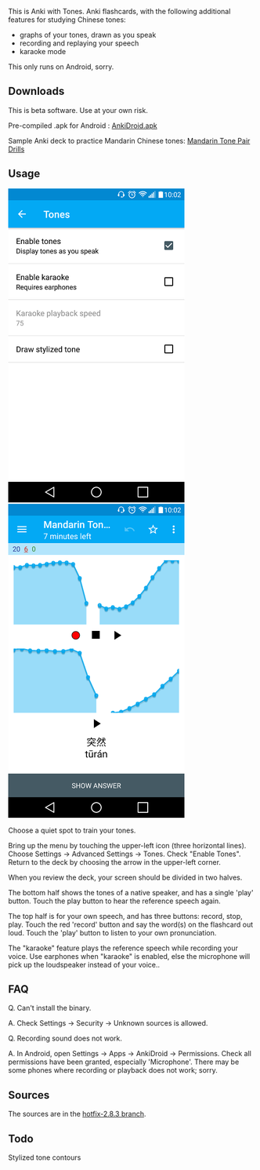 
This is Anki with Tones. Anki flashcards, with the following additional features for studying Chinese tones:

- graphs of your tones, drawn as you speak 
- recording and replaying your speech
- karaoke mode

This only runs on Android, sorry.

Downloads
---------
This is beta software. Use at your own risk.

Pre-compiled .apk for Android : [AnkiDroid.apk](https://github.com/koendv/Anki-Android/raw/hotfix-2.8.3/release/AnkiDroid-debug.apk)

Sample Anki deck to practice Mandarin Chinese tones:  [Mandarin Tone Pair Drills](https://ankiweb.net/shared/info/699329711)

Usage
-----

![Settings](https://raw.githubusercontent.com/koendv/Anki-Android/hotfix-2.8.3/docs/settings.png)
![Tones](https://raw.githubusercontent.com/koendv/Anki-Android/hotfix-2.8.3/docs/tones.png)

Choose a quiet spot to train your tones. 

Bring up the menu by touching the upper-left icon (three horizontal lines). Choose Settings -> Advanced Settings -> Tones. Check "Enable Tones". Return to the deck by choosing the arrow in the upper-left corner.

When you review the deck, your screen should be divided in two halves. 

The bottom half shows the tones of a native speaker, and has a single 'play' button. Touch the play button to hear the reference speech again.

The top half is for your own speech, and has three buttons: record, stop, play. Touch the red 'record' button and say the word(s) on the flashcard out loud. Touch the 'play' button to listen to your own pronunciation.

The "karaoke" feature plays the reference speech while recording your voice. Use earphones when "karaoke" is enabled, else the microphone will pick up the loudspeaker instead of your voice..

FAQ
---

Q. Can't install the binary.

A. Check Settings -> Security -> Unknown sources is allowed.

Q. Recording sound does not work.

A. In Android, open Settings -> Apps -> AnkiDroid -> Permissions. Check all permissions have been granted, especially 'Microphone'. There may be some phones where recording or playback does not work; sorry. 

Sources
-------

The sources are in the [hotfix-2.8.3 branch](https://github.com/koendv/Anki-Android/tree/hotfix-2.8.3).

Todo
----
Stylized tone contours

